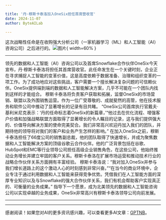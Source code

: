 ```yaml
---

title: '丹·穆斯卡泰洛加入OneSix担任首席营收官'
date: 2024-11-07
author: ByteAILab

---
```


这次战略性任命是在收购强大分析公司（一家机器学习（ML）和人工智能（AI）咨询公司）之后进行的。![图片](https://ai-techpark.com/wp-content/uploads/2024/11/Dan-960x540.jpg){ width=60% }

---

领先的数据和人工智能（AI）咨询公司以及首席Snowflake合作伙伴OneSix今天宣布，丹·穆斯卡泰洛将担任其首席营收官。此任命发生在一个关键时刻，企业正在寻求捕捉人工智能的变革价值，这是高度依赖于数据准备、治理和组织变革的一项工作。为了成功地应对这些挑战，客户需要一个擅长解决复杂问题的可信赖伙伴。OneSix提供端到端的数据和人工智能解决方案，几乎不可能在一个团队内找到这样的才能组合。
穆斯卡泰洛将负责客户获取和拓展，监督OneSix的市场营销、联盟以及外围销售运营。作为一位广受尊敬的、成就斐然的高管，他在技术服务和软件公司中推动了显著增长的记录有目共睹。
“OneSix公司首席执行官戴夫·基利米尼克表示：‘丹的任命标志着OneSix的新篇章，’“他过去在优化流程、增强客户价值和加强战略联盟方面取得了显著增长的令人瞩目的记录，这与我们提供强大的、价值导向解决方案的使命完美契合。我们非常高兴欢迎丹加入我们的团队，并期待他的领导将对我们的客户和业务产生怎样的影响。”
在加入OneSix之前，穆斯卡泰洛担任了66度公司的销售副总裁，他的团队取得了快速增长，并成为聚焦数据和人工智能解决方案的顶级谷歌云合作伙伴。他的广泛背景包括在谷歌、HubSpot和EMC等行业领导公司担任高级企业销售角色，在这些公司，他始终推动业务增长并建立牢固的客户关系。穆斯卡泰洛在扩展市场运营和推动技术行业的战略合作伙伴关系方面拥有丰富经验。
穆斯卡泰洛说：“我对加入OneSix并参与我们增长道路上的这个激动人心的时刻感到非常兴奋。”“在当今的商业环境中，企业专注于通过利用数据和人工智能来获得竞争优势。凭借我们在人工智能方面的深厚专业知识以及与Snowflake的强大合作伙伴关系，我们有机会帮助客户实现真正的、可衡量的业务成果。”
指导下一个愿景，成为北美领先的数据和人工智能咨询公司以实现卓越的业务成果，OneSix非常高兴有穆斯卡泰洛领导公司向前发展。 

---
---
感谢阅读！如果您对AI的更多资讯感兴趣，可以查看更多AI文章：[GPTNB](https://gptnb.com)。